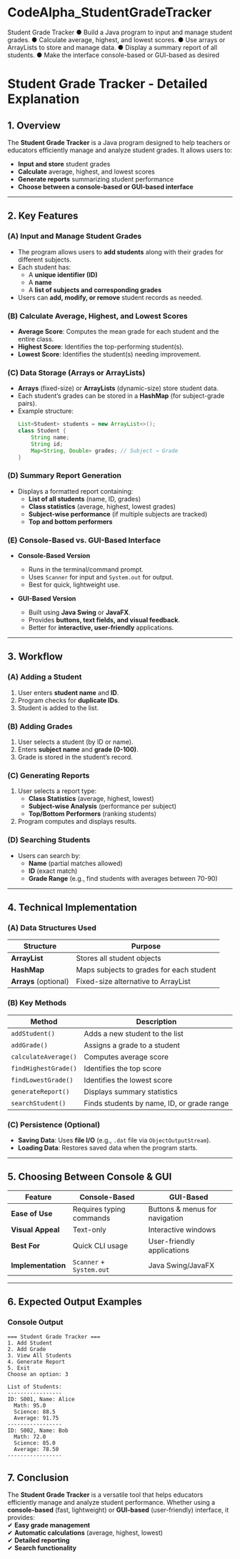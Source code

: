 # CodeAlpha_StudentGradeTracker
 Student Grade Tracker 
 ● Build a Java program to input and manage student grades.
 ● Calculate average, highest, and lowest scores.
 ● Use arrays or ArrayLists to store and manage data. 
 ● Display a summary report of all students. 
 ● Make the interface console-based or GUI-based as desired
# **Student Grade Tracker - Detailed Explanation**  

## **1. Overview**  
The **Student Grade Tracker** is a Java program designed to help teachers or educators efficiently manage and analyze student grades. It allows users to:  
- **Input and store** student grades  
- **Calculate** average, highest, and lowest scores  
- **Generate reports** summarizing student performance  
- **Choose between a console-based or GUI-based interface**  

---

## **2. Key Features**  

### **(A) Input and Manage Student Grades**  
- The program allows users to **add students** along with their grades for different subjects.  
- Each student has:  
  - A **unique identifier (ID)**  
  - A **name**  
  - A **list of subjects and corresponding grades**  
- Users can **add, modify, or remove** student records as needed.  

### **(B) Calculate Average, Highest, and Lowest Scores**  
- **Average Score**: Computes the mean grade for each student and the entire class.  
- **Highest Score**: Identifies the top-performing student(s).  
- **Lowest Score**: Identifies the student(s) needing improvement.  

### **(C) Data Storage (Arrays or ArrayLists)**  
- **Arrays** (fixed-size) or **ArrayLists** (dynamic-size) store student data.  
- Each student’s grades can be stored in a **HashMap** (for subject-grade pairs).  
- Example structure:  
  ```java
  List<Student> students = new ArrayList<>();  
  class Student {
      String name;
      String id;
      Map<String, Double> grades; // Subject → Grade
  }
  ```

### **(D) Summary Report Generation**  
- Displays a formatted report containing:  
  - **List of all students** (name, ID, grades)  
  - **Class statistics** (average, highest, lowest grades)  
  - **Subject-wise performance** (if multiple subjects are tracked)  
  - **Top and bottom performers**  

### **(E) Console-Based vs. GUI-Based Interface**  
- **Console-Based Version**  
  - Runs in the terminal/command prompt.  
  - Uses `Scanner` for input and `System.out` for output.  
  - Best for quick, lightweight use.  

- **GUI-Based Version**  
  - Built using **Java Swing** or **JavaFX**.  
  - Provides **buttons, text fields, and visual feedback**.  
  - Better for **interactive, user-friendly** applications.  

---

## **3. Workflow**  

### **(A) Adding a Student**  
1. User enters **student name** and **ID**.  
2. Program checks for **duplicate IDs**.  
3. Student is added to the list.  

### **(B) Adding Grades**  
1. User selects a student (by ID or name).  
2. Enters **subject name** and **grade (0-100)**.  
3. Grade is stored in the student’s record.  

### **(C) Generating Reports**  
1. User selects a report type:  
   - **Class Statistics** (average, highest, lowest)  
   - **Subject-wise Analysis** (performance per subject)  
   - **Top/Bottom Performers** (ranking students)  
2. Program computes and displays results.  

### **(D) Searching Students**  
- Users can search by:  
  - **Name** (partial matches allowed)  
  - **ID** (exact match)  
  - **Grade Range** (e.g., find students with averages between 70-90)  

---

## **4. Technical Implementation**  

### **(A) Data Structures Used**  
| Structure       | Purpose |
|----------------|---------|
| **ArrayList**  | Stores all student objects |
| **HashMap**    | Maps subjects to grades for each student |
| **Arrays** (optional) | Fixed-size alternative to ArrayList |

### **(B) Key Methods**  
| Method | Description |
|--------|-------------|
| `addStudent()` | Adds a new student to the list |
| `addGrade()` | Assigns a grade to a student |
| `calculateAverage()` | Computes average score |
| `findHighestGrade()` | Identifies the top score |
| `findLowestGrade()` | Identifies the lowest score |
| `generateReport()` | Displays summary statistics |
| `searchStudent()` | Finds students by name, ID, or grade range |

### **(C) Persistence (Optional)**  
- **Saving Data**: Uses **file I/O** (e.g., `.dat` file via `ObjectOutputStream`).  
- **Loading Data**: Restores saved data when the program starts.  

---

## **5. Choosing Between Console & GUI**  

| Feature | Console-Based | GUI-Based |
|---------|--------------|-----------|
| **Ease of Use** | Requires typing commands | Buttons & menus for navigation |
| **Visual Appeal** | Text-only | Interactive windows |
| **Best For** | Quick CLI usage | User-friendly applications |
| **Implementation** | `Scanner` + `System.out` | Java Swing/JavaFX |

---

## **6. Expected Output Examples**  

### **Console Output**  
```
=== Student Grade Tracker ===
1. Add Student
2. Add Grade
3. View All Students
4. Generate Report
5. Exit
Choose an option: 3

List of Students:
-----------------
ID: S001, Name: Alice
  Math: 95.0
  Science: 88.5
  Average: 91.75
-----------------
ID: S002, Name: Bob
  Math: 72.0
  Science: 85.0
  Average: 78.50
-----------------
```

## **7. Conclusion**  
The **Student Grade Tracker** is a versatile tool that helps educators efficiently manage and analyze student performance. Whether using a **console-based** (fast, lightweight) or **GUI-based** (user-friendly) interface, it provides:  
✔ **Easy grade management**  
✔ **Automatic calculations** (average, highest, lowest)  
✔ **Detailed reporting**  
✔ **Search functionality**  
